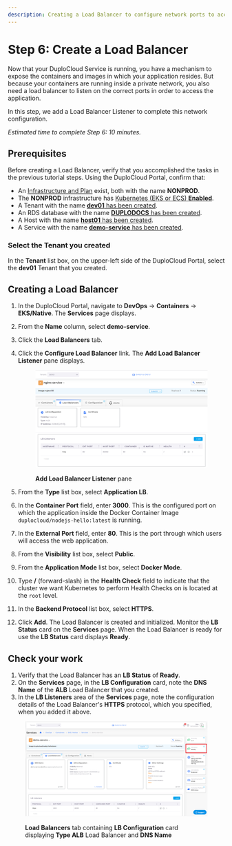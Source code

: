 ```yaml
---
description: Creating a Load Balancer to configure network ports to access the application
---
```


# Step 6: Create a Load Balancer

Now that your DuploCloud Service is running, you have a mechanism to expose the containers and images in which your application resides. But because your containers are running inside a private network, you also need a load balancer to listen on the correct ports in order to access the application.

In this step, we add a Load Balancer Listener to complete this network configuration.

_Estimated time to complete Step 6: 10 minutes._

## Prerequisites

Before creating a Load Balancer, verify that you accomplished the tasks in the previous tutorial steps.   Using the DuploCloud Portal, confirm that:

* An [Infrastructure and Plan](../step-1-infrastructure.md) exist, both with the name **NONPROD**.
* The **NONPROD** infrastructure has [Kubernetes (EKS or ECS) **Enabled**](../step-1-infrastructure.md#check-your-work).&#x20;
* A Tenant with the name [**dev01** has been created](../step-2-tenant.md).
* An RDS database with the name [**DUPLODOCS** has been created](../step-4-create-a-rds-database.md).
* A Host with the name [**host01** has been created](step-3-create-host.md).
* A Service with the name [**demo-service** has been created](step-5-create-app-via-k8s.md).

### Select the Tenant you created

In the **Tenant** list box, on the upper-left side of the DuploCloud Portal, select the **dev01** Tenant that you created.

## Creating a Load Balancer

1. In the DuploCloud Portal, navigate to **DevOps** -> **Containers** -> **EKS/Native**. The **Services** page displays.&#x20;
2. From the **Name** column, select **demo-service**.
3. Click the **Load Balancers** tab.
4.  Click the **Configure Load Balancer** link. The **Add Load Balancer Listener** pane displays.

    <div align="left">

    <figure><img src="../../../.gitbook/assets/image (27).png" alt=""><figcaption><p><strong>Add Load Balancer Listener</strong> pane</p></figcaption></figure>

    </div>
5. From the **Type** list box, select **Application LB**.
6. In the **Container Port** field, enter **3000**. This is the configured port on which the application inside the Docker Container Image `duplocloud/nodejs-hello:latest` is running.&#x20;
7. In the **External Port** field, enter **80**. This is the port through which users will access the web application.
8. From the **Visibility** list box, select **Public**.
9. From the **Application Mode** list box, select **Docker Mode**.
10. Type **/** (forward-slash) in the **Health Check** field to indicate that the cluster we want Kubernetes to perform Health Checks on is located at the `root` level.
11. In the **Backend Protocol** list box, select **HTTPS**.
12. Click **Add**. The Load Balancer is created and initialized. Monitor the **LB Status** card on the **Services** page. When the Load Balancer is ready for use the **LB Status** card displays **Ready**.&#x20;

## Check your work

1. Verify that the Load Balancer has an **LB Status** of **Ready**.&#x20;
2. On the **Services** page, in the **LB Configuration** card, note the **DNS Name** of the **ALB** Load Balancer that you created.&#x20;
3. In the **LB Listeners** area of the **Services** page, note the configuration details of the Load Balancer's **HTTPS** protocol, which you specified, when you added it above.

<figure><img src="../../../.gitbook/assets/AWS_QS_18.png" alt=""><figcaption><p><strong>Load Balancers</strong> tab containing <strong>LB Configuration</strong> card displaying <strong>Type ALB</strong> Load Balancer and <strong>DNS Name</strong></p></figcaption></figure>

